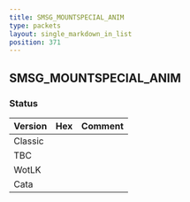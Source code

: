 ```yaml
---
title: SMSG_MOUNTSPECIAL_ANIM
type: packets
layout: single_markdown_in_list
position: 371
---
```


## SMSG_MOUNTSPECIAL_ANIM

### Status

Version | Hex | Comment
---------- | ---------- | ---------- 
Classic |  |  
TBC |  |  
WotLK |  |  
Cata |  |  
